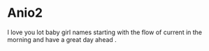 # Anio2
I love you lot baby girl names starting with the flow of current in the morning and have a great day ahead .
